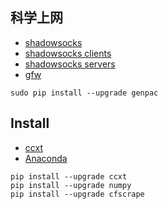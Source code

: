 ## 科学上网

- [shadowsocks](https://github.com/shadowsocks)
- [shadowsocks clients](https://shadowsocks.org/en/download/clients.html)
- [shadowsocks servers](https://shadowsocks.org/en/download/servers.html)
- [gfw](https://github.com/gfwlist/gfwlist)

```shell
sudo pip install --upgrade genpac
```

## Install

- [ccxt](https://github.com/ccxt/ccxt)
- [Anaconda](https://www.anaconda.com/)

```shell
pip install --upgrade ccxt
pip install --upgrade numpy
pip install --upgrade cfscrape
```

